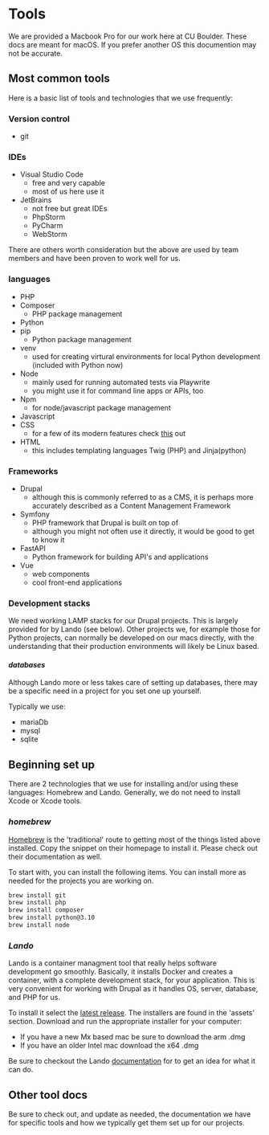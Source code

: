 # Tools

We are provided a Macbook Pro for our work here at CU Boulder. These docs are meant for macOS. If you prefer another OS this documention may not be accurate.

## Most common tools

Here is a basic list of tools and technologies that we use frequently:

### **Version control**

- git

### **IDEs**

- Visual Studio Code
  - free and very capable
  - most of us here use it
- JetBrains
  - not free but great IDEs
  - PhpStorm
  - PyCharm
  - WebStorm
  
There are others worth consideration but the above are used by team members and have been proven to work well for us.

### **languages**

- PHP
- Composer
  - PHP package management
- Python
- pip
  - Python package management
- venv
  - used for creating virtural environments for local Python development (included with Python now)
- Node
  - mainly used for running automated tests via Playwrite
  - you might use it for command line apps or APIs, too
- Npm
  - for node/javascript package management
- Javascript
- CSS
  - for a few of its modern features check [this](https://css-tricks.com/whats-new-since-css3/) out
- HTML
  - this includes templating languages Twig (PHP) and Jinja(python)

### **Frameworks**

- Drupal
  - although this is commonly referred to as a CMS, it is perhaps more accurately described as a Content Management Framework
- Symfony
  - PHP framework that Drupal is built on top of
  - although you might not often use it directly, it would be good to get to know it
- FastAPI
  - Python framework for building API's and applications
- Vue
  - web components
  - cool front-end applications

### **Development stacks**

We need working LAMP stacks for our Drupal projects. This is largely provided for by Lando (see below). Other projects we, for example those for Python projects, can normally be developed on our macs directly, with the understanding that their production environments will likely be Linux based.

#### **_databases_**

Although Lando more or less takes care of setting up databases, there may be a specific need in a project for you set one up yourself.

Typically we use:

- mariaDb
- mysql
- sqlite

## Beginning set up

There are 2 technologies that we use for installing and/or using these languages: Homebrew and Lando. Generally, we do not need to install Xcode or Xcode tools.

### _homebrew_

[Homebrew](https://brew.sh/) is the 'traditional' route to getting most of the things listed above installed. Copy the snippet on their homepage to install it. Please check out their documentation as well.

To start with, you can install the following items. You can install more as needed for the projects you are working on.

```bash
brew install git
brew install php
brew install composer
brew install python@3.10
brew install node
```

### _Lando_

Lando is a container managment tool that really helps software development go smoothly. Basically, it installs Docker and creates a container, with a complete development stack, for your application. This is very convenient for working with Drupal as it handles OS, server, database, and PHP for us.

To install it select the [latest release](https://github.com/lando/lando/releases). The installers are found in the 'assets' section. Download and run the appropriate installer for your computer:

- If you have a new Mx based mac be sure to download the arm .dmg
- If you have an older Intel mac download the x64 .dmg

Be sure to checkout the Lando [documentation](https://docs.lando.dev/) for to get an idea for what it can do.

## Other tool docs

Be sure to check out, and update as needed, the documentation we have for specific tools and how we typically get them set up for our projects.

